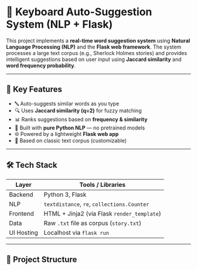 # 🧠 Keyboard Auto-Suggestion System (NLP + Flask)

This project implements a **real-time word suggestion system** using **Natural Language Processing (NLP)** and the **Flask web framework**. The system processes a large text corpus (e.g., Sherlock Holmes stories) and provides intelligent suggestions based on user input using **Jaccard similarity** and **word frequency probability**.

---

## 🚀 Key Features

- 🔤 Auto-suggests similar words as you type
- 🔍 Uses **Jaccard similarity (q=2)** for fuzzy matching
- 📊 Ranks suggestions based on **frequency & similarity**
- 🧠 Built with **pure Python NLP** — no pretrained models
- 🌐 Powered by a lightweight **Flask web app**
- 📄 Based on classic text corpus (customizable)

---

## 🛠 Tech Stack

| Layer      | Tools / Libraries                          |
|------------|---------------------------------------------|
| Backend    | Python 3, Flask                             |
| NLP        | `textdistance`, `re`, `collections.Counter` |
| Frontend   | HTML + Jinja2 (via Flask `render_template`) |
| Data       | Raw `.txt` file as corpus (`story.txt`)     |
| UI Hosting | Localhost via `flask run`                   |

---

## 📁 Project Structure

